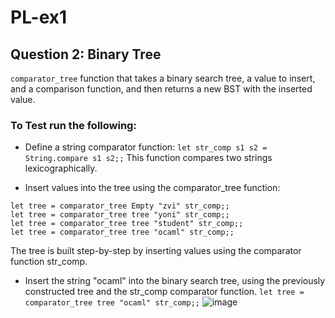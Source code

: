 # PL-ex1

## Question 2: Binary Tree
```comparator_tree``` function that takes a binary search tree, a value to insert, and a comparison function, and then returns a new BST with the inserted value.

### To Test run the following:
- Define a string comparator function:
```let str_comp s1 s2 = String.compare s1 s2;;```
This function compares two strings lexicographically.

- Insert values into the tree using the comparator_tree function:
```
let tree = comparator_tree Empty "zvi" str_comp;;
let tree = comparator_tree tree "yoni" str_comp;;
let tree = comparator_tree tree "student" str_comp;;
let tree = comparator_tree tree "ocaml" str_comp;;
```
The tree is built step-by-step by inserting values using the comparator function str_comp.

- Insert the string "ocaml" into the binary search tree, using the previously constructed tree and the str_comp comparator function.
  ```let tree = comparator_tree tree "ocaml" str_comp;;```
![image](https://github.com/user-attachments/assets/147130f0-b719-4ce6-a7f8-c5c0dda1b4ba)

